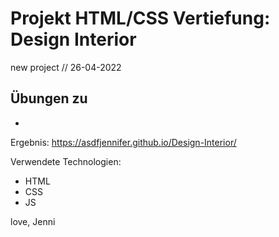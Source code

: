 # Projekt HTML/CSS Vertiefung: Design Interior

new project // 26-04-2022

Übungen zu 
-
-

Ergebnis:
https://asdfjennifer.github.io/Design-Interior/

Verwendete Technologien:
- HTML 
- CSS 
- JS 


love, Jenni
